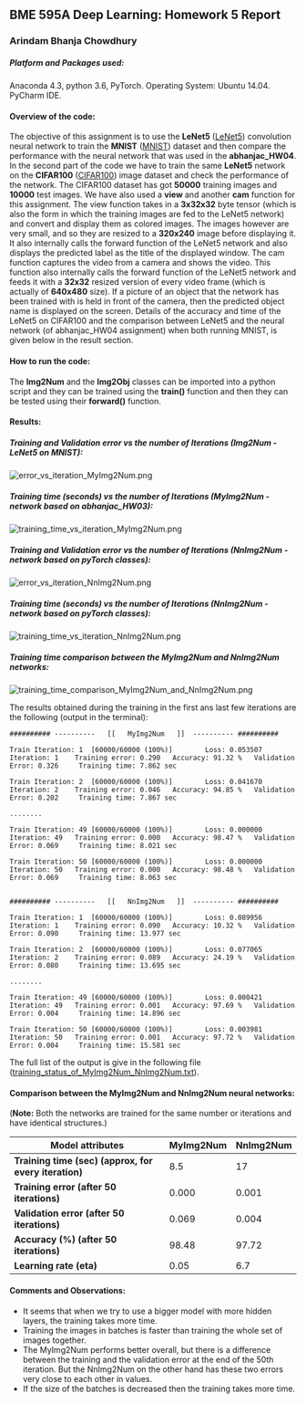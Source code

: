 
## BME 595A Deep Learning: Homework 5 Report

### Arindam Bhanja Chowdhury

##### Platform and Packages used:
Anaconda 4.3, python 3.6, PyTorch.
Operating System:   Ubuntu 14.04.
PyCharm IDE.

#### Overview of the code:
The objective of this assignment is to use the **LeNet5** ([LeNet5](http://yann.lecun.com/exdb/publis/pdf/lecun-01a.pdf)) convolution neural network to train the **MNIST** ([MNIST](http://yann.lecun.com/exdb/mnist/)) dataset and then compare the performance with the neural network that was used in the **abhanjac_HW04**. In the second part of the code we have to train the same **LeNet5** network on the **CIFAR100** ([CIFAR100](https://www.cs.toronto.edu/~kriz/cifar.html)) image dataset and check the performance of the network. The CIFAR100 dataset has got **50000** training images and **10000** test images. 
We have also used a **view** and another **cam** function for this assignment.
The view function takes in a **3x32x32** byte tensor (which is also the form in which the training images are fed to the LeNet5 network) and convert and display them as colored images. The images however are very small, and so they are resized to a **320x240** image before displaying it. It also internally calls the forward function of the LeNet5 network and also displays the predicted label as the title of the displayed window.
The cam function captures the video from a camera and shows the video. This function also internally calls the forward function of the LeNet5 network and feeds it with a **32x32** resized version of every video frame (which is actually of **640x480** size). If a picture of an object that the network has been trained with is held in front of the camera, then the predicted object name is displayed on the screen.
Details of the accuracy and time of the LeNet5 on CIFAR100 and the comparison between LeNet5 and the neural network (of abhanjac_HW04 assignment) when both running MNIST, is given below in the result section.

#### How to run the code:
The **Img2Num** and the **Img2Obj** classes can be imported into a python script and they can be trained using the **train()** function and then they can be tested using their **forward()** function.

#### Results:

##### Training and Validation error vs the number of Iterations (Img2Num - LeNet5 on MNIST):
![error_vs_iteration_MyImg2Num.png](https://github.com/abhanjac/BME-595A-Deep-Learning-Course/blob/master/abhanjac_HW04/error_vs_iteration_MyImg2Num.png)

##### Training time (seconds) vs the number of Iterations (MyImg2Num - network based on abhanjac_HW03):
![training_time_vs_iteration_MyImg2Num.png](https://github.com/abhanjac/BME-595A-Deep-Learning-Course/blob/master/abhanjac_HW04/training_time_vs_iteration_MyImg2Num.png)

##### Training and Validation error vs the number of Iterations (NnImg2Num - network based on pyTorch classes):
![error_vs_iteration_NnImg2Num.png](https://github.com/abhanjac/BME-595A-Deep-Learning-Course/blob/master/abhanjac_HW04/error_vs_iteration_NnImg2Num.png)

##### Training time (seconds) vs the number of Iterations (NnImg2Num - network based on pyTorch classes):
![training_time_vs_iteration_NnImg2Num.png](https://github.com/abhanjac/BME-595A-Deep-Learning-Course/blob/master/abhanjac_HW04/training_time_vs_iteration_NnImg2Num.png)

##### Training time comparison between the MyImg2Num and NnImg2Num networks:
![training_time_comparison_MyImg2Num_and_NnImg2Num.png](https://github.com/abhanjac/BME-595A-Deep-Learning-Course/blob/master/abhanjac_HW04/training_time_comparison_MyImg2Num_and_NnImg2Num.png)

The results obtained during the training in the first ans last few iterations are the following (output in the terminal):

```
########## ---------- 	[[   MyImg2Num   ]]	 ---------- ########## 

Train Iteration: 1	[60000/60000 (100%)]		Loss: 0.053507
Iteration: 1 	Training error: 0.290 	Accuracy: 91.32 % 	Validation Error: 0.326 	Training time: 7.862 sec

Train Iteration: 2	[60000/60000 (100%)]		Loss: 0.041670
Iteration: 2 	Training error: 0.046 	Accuracy: 94.85 % 	Validation Error: 0.202 	Training time: 7.867 sec

........

Train Iteration: 49	[60000/60000 (100%)]		Loss: 0.000000
Iteration: 49 	Training error: 0.000 	Accuracy: 98.47 % 	Validation Error: 0.069 	Training time: 8.021 sec

Train Iteration: 50	[60000/60000 (100%)]		Loss: 0.000000
Iteration: 50 	Training error: 0.000 	Accuracy: 98.48 % 	Validation Error: 0.069 	Training time: 8.063 sec


########## ---------- 	[[   NnImg2Num   ]]	 ---------- ########## 

Train Iteration: 1	[60000/60000 (100%)]		Loss: 0.089956
Iteration: 1 	Training error: 0.090 	Accuracy: 10.32 % 	Validation Error: 0.090 	Training time: 13.977 sec

Train Iteration: 2	[60000/60000 (100%)]		Loss: 0.077065
Iteration: 2 	Training error: 0.089 	Accuracy: 24.19 % 	Validation Error: 0.080 	Training time: 13.695 sec

........

Train Iteration: 49	[60000/60000 (100%)]		Loss: 0.000421
Iteration: 49 	Training error: 0.001 	Accuracy: 97.69 % 	Validation Error: 0.004 	Training time: 14.896 sec

Train Iteration: 50	[60000/60000 (100%)]		Loss: 0.003981
Iteration: 50 	Training error: 0.001 	Accuracy: 97.72 % 	Validation Error: 0.004 	Training time: 15.581 sec
```

The full list of the output is give in the following file ([training_status_of_MyImg2Num_NnImg2Num.txt](https://github.com/abhanjac/BME-595A-Deep-Learning-Course/blob/master/abhanjac_HW04/training_status_of_MyImg2Num_NnImg2Num.txt)).

#### Comparison between the MyImg2Num and NnImg2Num neural networks:
(**Note:** Both the networks are trained for the same number or iterations and have identical structures.)

| Model attributes | MyImg2Num | NnImg2Num |
|---|---|---|
| **Training time (sec) (approx, for every iteration)** | 8.5 | 17 |
| **Training error (after 50 iterations)** | 0.000 | 0.001 |
| **Validation error (after 50 iterations)** | 0.069 | 0.004 |
| **Accuracy (%) (after 50 iterations)** | 98.48 | 97.72 |
| **Learning rate (eta)** | 0.05 | 6.7 |

#### Comments and Observations:
* It seems that when we try to use a bigger model with more hidden layers, the training takes more time.
* Training the images in batches is faster than training the whole set of images together.
* The MyImg2Num performs better overall, but there is a difference between the training and the validation error at the end of the 50th iteration. But the NnImg2Num on the other hand has these two errors very close to each other in values.
* If the size of the batches is decreased then the training takes more time.

